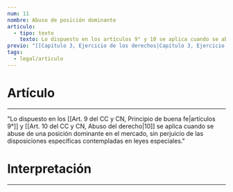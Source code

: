 ```yaml
---
num: 11
nombre: Abuso de posición dominante
articulo:
  - tipo: texto
    texto: Lo dispuesto en los artículos 9° y 10 se aplica cuando se abuse de una posición dominante en el mercado, sin perjuicio de las disposiciones específicas contempladas en leyes especiales.
previo: "[[Capítulo 3, Ejercicio de los derechos|Capítulo 3, Ejercicio de los derechos]]"
tags:
  - legal/articulo
---
```

# Artículo
---
"Lo dispuesto en los [[Art. 9 del CC y CN, Principio de buena fe|artículos 9°]] y [[Art. 10 del CC y CN, Abuso del derecho|10]] se aplica cuando se abuse de una posición dominante en el mercado, sin perjuicio de las disposiciones específicas contempladas en leyes especiales."

# Interpretación
---

